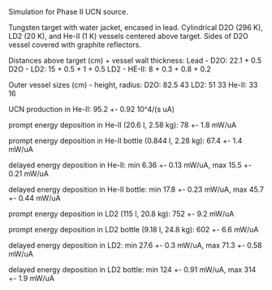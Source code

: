 Simulation for Phase II UCN source.

Tungsten target with water jacket, encased in lead.
Cylindrical D2O (296 K), LD2 (20 K), and He-II (1 K) vessels centered above target.
Sides of D2O vessel covered with graphite reflectors.

Distances above target (cm) + vessel wall thickness:
Lead - D2O: 22.1 + 0.5
D2O - LD2: 15 + 0.5 + 1 + 0.5
LD2 - HE-II: 8 + 0.3 + 0.8 + 0.2

Outer vessel sizes (cm) - height, radius:
D2O: 82.5 43
LD2: 51 33
He-II: 33 16

UCN production in He-II:
95.2 +- 0.92 10^4/(s uA)

prompt energy deposition in He-II (20.6 l, 2.58 kg):
78 +- 1.8 mW/uA

prompt energy deposition in He-II bottle (0.844 l, 2.28 kg):
67.4 +- 1.4 mW/uA

delayed energy deposition in He-II:
min 6.36 +- 0.13 mW/uA, max 15.5 +- 0.21 mW/uA

delayed energy deposition in He-II bottle:
min 17.8 +- 0.23 mW/uA, max 45.7 +- 0.44 mW/uA

prompt energy deposition in LD2 (115 l, 20.8 kg):
752 +- 9.2 mW/uA

prompt energy deposition in LD2 bottle (9.18 l, 24.8 kg):
602 +- 6.6 mW/uA

delayed energy deposition in LD2:
min 27.6 +- 0.3 mW/uA, max 71.3 +- 0.58 mW/uA

delayed energy deposition in LD2 bottle:
min 124 +- 0.91 mW/uA, max 314 +- 1.9 mW/uA

